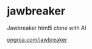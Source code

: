 # jawbreaker
Jawbreaker html5 clone with AI


[ongroa.com/jawbreaker](http://ongroa.com/jawbreaker)
